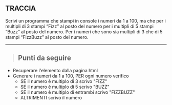 ## TRACCIA
Scrivi un programma che stampi in console i numeri da 1 a 100, ma che
per i multipli di 3 stampi “Fizz” al posto del numero
per i multipli di 5 stampi “Buzz” al posto del numero.
Per i numeri che sono sia multipli di 3 che di 5 stampi “FizzBuzz” al posto del numero.

---

> ## Punti da seguire
- Recuperare l'elemento dalla pagina html
- Generare i numeri da 1 a 100, PER ogni numero verifico
    - SE il numero è multiplo di 3 scrivo "FIZZ"
    - SE il numero è multiplo di 5 scrivo "BUZZ"
    - SE il numero è multiplo di entrambi scrivo "FIZZBUZZ"
    - ALTRIMENTI scrivo il numero